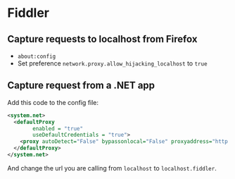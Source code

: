 # Fiddler

## Capture requests to localhost from Firefox

- `about:config`
- Set preference `network.proxy.allow_hijacking_localhost` to `true`

## Capture request from a .NET app

Add this code to the config file:

``` xml
<system.net>
  <defaultProxy
        enabled = "true"
        useDefaultCredentials = "true">
    <proxy autoDetect="False" bypassonlocal="False" proxyaddress="http://127.0.0.1:8888" usesystemdefault="False" />
  </defaultProxy>
</system.net>
```

And change the url you are calling from `localhost` to `localhost.fiddler`.
